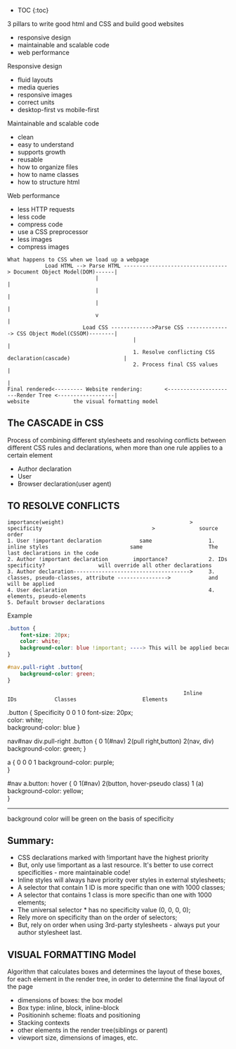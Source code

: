 - TOC
{:toc}

3 pillars to write good html and CSS and build good websites
- responsive design
- maintainable and scalable code
- web performance

Responsive design
- fluid layouts
- media queries
- responsive images
- correct units
- desktop-first vs mobile-first

Maintainable and scalable code
- clean
- easy to understand
- supports growth
- reusable
- how to organize files
- how to name classes
- how to structure html

Web performance
- less HTTP requests
- less code
- compress code
- use a CSS preprocessor
- less images
- compress images

```
What happens to CSS when we load up a webpage
            Load HTML --> Parse HTML ---------------------------------> Document Object Model(DOM)------|
                            |                                                                           |
                            |                                                                           |
                            |                                                                           |
                            v                                                                           |
                        Load CSS ------------->Parse CSS --------------> CSS Object Model(CSSOM)--------|
                                        |                                                               |
                                        1. Resolve conflicting CSS declaration(cascade)                 |
                                        2. Process final CSS values                                     |
                                                                                                        |
Final rendered<--------- Website rendering:       <----------------------Render Tree <------------------|
website              the visual formatting model
```


## The CASCADE in CSS
Process of combining different stylesheets and resolving conflicts between different CSS rules and 
declarations, when more than one rule applies to a certain element

- Author declaration
- User
- Browser declaration(user agent)

## TO RESOLVE CONFLICTS
```
importance(weight)                                        >            specificity                                   >              source order
1. User !important declaration            same                  1. inline styles                          same                     The last declarations in the code
2. Author !important declaration        importance?             2. IDs                                 specificity?                 will override all other declarations 
3. Author declaration------------------------------------->     3. classes, pseudo-classes, attribute ---------------->            and will be applied
4. User declaration                                             4. elements, pseudo-elements
5. Default browser declarations
```

Example
```CSS
.button {
    font-size: 20px;
    color: white;
    background-color: blue !important; ----> This will be applied because of !important
}

#nav.pull-right .button{
    background-color: green;
}
```


                                                            Inline      IDs            Classes                     Elements

.button {                                    Specificity        0        0               1                            0
    font-size: 20px;                            
    color: white;                 
    background-color: blue
}

nav#nav div.pull-right .button {                                 0     1(#nav)    2(pull right,button)                2(nav, div)
    background-color: green;
}

a {                                                             0       0                   0                           1
  background-color: purple;  
}

#nav a.button: hover {                                          0       1(#nav)      2(button, hover-pseudo class)      1 (a)         
    background-color: yellow;  
}

------------------------------------------------------------------------------------------------------------------------------

background color will be green on the basis of specificity


## Summary:
- CSS declarations marked with !important have the highest priority
- But, only use !important as a last resource. It's better to use correct specificities - more maintainable code!
- Inline styles will always have priority over styles in external stylesheets;
- A selector that contain 1 ID is more specific than one with 1000 classes;
- A selector that contains 1 class is more specific than one with 1000 elements;
- The universal selector * has no specificity value (0, 0, 0, 0);
- Rely more on specificity than on the order of selectors;
- But, rely on order when using 3rd-party stylesheets - always put your author stylesheet last.


## VISUAL FORMATTING Model
Algorithm that calculates boxes and determines the layout of these boxes, for each element in the render tree,
in order to determine the final layout of the page
- dimensions of boxes: the box model
- Box type: inline, block, inline-block
- Positioninh scheme: floats and positioning
- Stacking contexts
- other elements in the render tree(siblings or parent)
- viewport size, dimensions of images, etc.